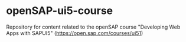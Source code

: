 # openSAP-ui5-course
Repository for content related to the openSAP course "Developing Web Apps with SAPUI5" (https://open.sap.com/courses/ui51)
